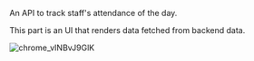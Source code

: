 An API to track staff's attendance of the day.

This part is an UI that renders data fetched from backend data.

![chrome_vINBvJ9GlK](https://user-images.githubusercontent.com/64113274/230965454-3f271758-dc5c-453e-af90-2f8956322a93.gif)
